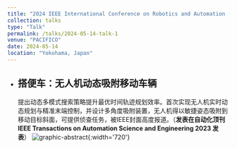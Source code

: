 ```yaml
---
title: "2024 IEEE International Conference on Robotics and Automation (ICRA)"
collection: talks
type: "Talk"
permalink: /talks/2024-05-14-talk-1
venue: "PACIFICO"
date: 2024-05-14
location: "Yokohama, Japan"
---
```


<!-- This is a description of your talk, which is a markdown files that can be all markdown-ified like any other post. Yay markdown! -->
- ## 搭便车：无人机动态吸附移动车辆
  提出动态多模式搜索策略提升最优时间轨迹规划效率。首次实现无人机实时动态规划与精准末端控制，并设计多角度吸附装置，无人机得以敏捷姿态吸附到移动目标斜面，可提供侦查任务，被IEEE封面高度报道。（**发表在自动化顶刊 IEEE Transactions on Automation Science and Engineering 2023 发表**）
  ![graphic-abstract](../images/aggressive-perching-new.gif "graphic-abstract"){:width='720'}
